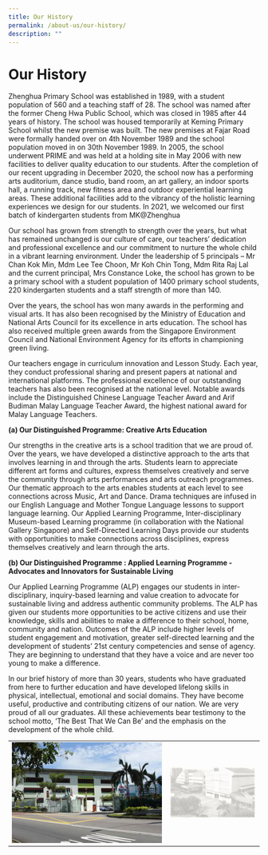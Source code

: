 ```yaml
---
title: Our History
permalink: /about-us/our-history/
description: ""
---
```

# Our History

Zhenghua Primary School was established in 1989, with a student population of 560 and a teaching staff of 28. The school was named after the former Cheng Hwa Public School, which was closed in 1985 after 44 years of history. The school was housed temporarily at Keming Primary School whilst the new premise was built. The new premises at Fajar Road were formally handed over on 4th November 1989 and the school population moved in on 30th November 1989. In 2005, the school underwent PRIME and was held at a holding site in May 2006 with new facilities to deliver quality education to our students. After the completion of our recent upgrading in December 2020, the school now has a performing arts auditorium, dance studio, band room, an art gallery, an indoor sports hall, a running track, new fitness area and outdoor experiential learning areas. These additional facilities add to the vibrancy of the holistic learning experiences we design for our students. In 2021, we welcomed our first batch of kindergarten students from MK@Zhenghua

  

Our school has grown from strength to strength over the years, but what has remained unchanged is our culture of care, our teachers’ dedication and professional excellence and our commitment to nurture the whole child in a vibrant learning environment. Under the leadership of 5 principals – Mr Chan Kok Min, Mdm Lee Tee Choon, Mr Koh Chin Tong, Mdm Rita Raj Lal and the current principal, Mrs Constance Loke, the school has grown to be a primary school with a student population of 1400 primary school students, 220 kindergarten students and a staff strength of more than 140.

  

Over the years, the school has won many awards in the performing and visual arts. It has also been recognised by the Ministry of Education and National Arts Council for its excellence in arts education. The school has also received multiple green awards from the Singapore Environment Council and National Environment Agency for its efforts in championing green living.

  

Our teachers engage in curriculum innovation and Lesson Study. Each year, they conduct professional sharing and present papers at national and international platforms. The professional excellence of our outstanding teachers has also been recognised at the national level. Notable awards include the Distinguished Chinese Language Teacher Award and Arif Budiman Malay Language Teacher Award, the highest national award for Malay Language Teachers.

  

**(a) Our Distinguished Programme: Creative Arts Education**

  

Our strengths in the creative arts is a school tradition that we are proud of. Over the years, we have developed a distinctive approach to the arts that involves learning in and through the arts. Students learn to appreciate different art forms and cultures, express themselves creatively and serve the community through arts performances and arts outreach programmes. Our thematic approach to the arts enables students at each level to see connections across Music, Art and Dance. Drama techniques are infused in our English Language and Mother Tongue Language lessons to support language learning. Our Applied Learning Programme, Inter-disciplinary Museum-based Learning programme (in collaboration with the National Gallery Singapore) and Self-Directed Learning Days provide our students with opportunities to make connections across disciplines, express themselves creatively and learn through the arts.

  

**(b) Our Distinguished Programme : Applied Learning Programme - Advocates and Innovators for Sustainable Living**

  

Our Applied Learning Programme (ALP) engages our students in inter-disciplinary, inquiry-based learning and value creation to advocate for sustainable living and address authentic community problems. The ALP has given our students more opportunities to be active citizens and use their knowledge, skills and abilities to make a difference to their school, home, community and nation. Outcomes of the ALP include higher levels of student engagement and motivation, greater self-directed learning and the development of students’ 21st century competencies and sense of agency. They are beginning to understand that they have a voice and are never too young to make a difference.

  

In our brief history of more than 30 years, students who have graduated from here to further education and have developed lifelong skills in physical, intellectual, emotional and social domains. They have become useful, productive and contributing citizens of our nation. We are very proud of all our graduates. All these achievements bear testimony to the school motto, ‘The Best That We Can Be’ and the emphasis on the development of the whole child.


|   |   |
|---|---|
| ![](/images/About%20us/02-OurHistory.jpg)  | ![](/images/About%20us/01-OurHistory.jpg)  |